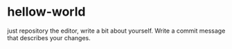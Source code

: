 # hellow-world
just repository
 the editor, write a bit about yourself.
Write a commit message that describes your changes.

